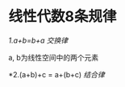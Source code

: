 线性代数8条规律
===============================

*1.a+b=b+a     交换律*

a, b为线性空间中的两个元素

*2.(a+b)+c = a+(b+c)     *结合律*
